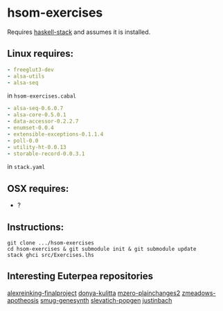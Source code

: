 # hsom-exercises

Requires [haskell-stack](https://docs.haskellstack.org/en/stable/README/) and assumes it is installed.

## Linux requires: 

``` yaml
- freeglut3-dev
- alsa-utils
- alsa-seq
```

in `hsom-exercises.cabal`


``` yaml
- alsa-seq-0.6.0.7
- alsa-core-0.5.0.1
- data-accessor-0.2.2.7
- enumset-0.0.4
- extensible-exceptions-0.1.1.4
- poll-0.0
- utility-ht-0.0.13
- storable-record-0.0.3.1
```

in `stack.yaml`

## OSX requires: 

- ?

## Instructions:

``` shell
git clone .../hsom-exercises
cd hsom-exercises & git submodule init & git submodule update
stack ghci src/Exercises.lhs

```

## Interesting Euterpea repositories

[alexreinking-finalproject](https://github.com/alexreinking/FinalProject)
[donya-kulitta](https://github.com/donya/Kulitta)
[mzero-plainchanges2](https://github.com/mzero/PlainChanges2)
[zmeadows-apotheosis](https://github.com/zmeadows/euterpea-compositions/blob/master/apotheosis/apotheosis.hs)
[smug-genesynth](https://github.com/smudge/Haskell-Genesynth)
[slevatich-popgen](https://github.com/slevatich/PopGen)
[justinbach](https://github.com/justinbach/HarmonicEuterpea)
